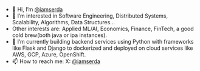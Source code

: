 - 👋 Hi, I’m [@iamserda](https://twitter.com/iamserda)
- 👀 I’m interested in Software Engineering, Distributed Systems, Scalability, Algorithms, Data Structures...
- Other interests are: Applied ML/AI, Economics, Finance, FinTech, a good cold brew(both java or ipa instances).
- 🌱 I’m currently building backend services using Python with frameworks like Flask and Django to dockerized and deployed on cloud services like AWS, GCP, Azure, OpenShift.
- 📫 How to reach me: X: [@iamserda](https://twitter.com/iamserda)

<!---
iamserda/iamserda is a ✨ special ✨ repository because its `README.md` (this file) appears on your GitHub profile.
You can click the Preview link to take a look at your changes.
--->
